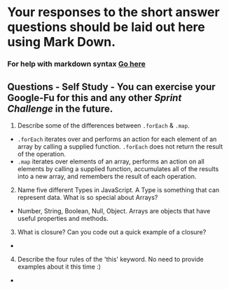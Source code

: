 # Your responses to the short answer questions should be laid out here using Mark Down.
### For help with markdown syntax [Go here](https://github.com/adam-p/markdown-here/wiki/Markdown-Cheatsheet)

## Questions - Self Study - You can exercise your Google-Fu for this and any other _Sprint Challenge_ in the future.
1. Describe some of the differences between `.forEach` & `.map`.
* `.forEach` iterates over and performs an action for each element of an array by calling a supplied function. `.forEach` does not return the result of the operation.
* `.map` iterates over elements of an array, performs an action on all elements by calling a supplied function, accumulates all of the results into a new array, and remembers the result of each operation.
2. Name five different Types in JavaScript. A Type is something that can represent data. What is so special about Arrays?
* Number, String, Boolean, Null, Object. Arrays are objects that have useful properties and methods.
3. What is closure? Can you code out a quick example of a closure?
*
4. Describe the four rules of the 'this' keyword. No need to provide examples about it this time :)
*
